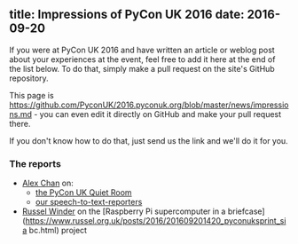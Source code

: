 title: Impressions of PyCon UK 2016
date: 2016-09-20
---
If you were at PyCon UK 2016 and have written an article or weblog post about
your experiences at the event, feel free to add it here at the end of the list
below. To do that, simply make a pull request on the site's GitHub repository.

This page is
<https://github.com/PyconUK/2016.pyconuk.org/blob/master/news/impressions.md> -
you can even edit it directly on GitHub and make your pull request there.

If you don't know how to do that, just send us the link and we'll do it for you.

### The reports

* [Alex Chan](http://alexwlchan.net) on:
  * [the PyCon UK Quiet Room](http://alexwlchan.net/2016/09/silence-is-golden/)
  * [our
    speech-to-text-reporters](http://alexwlchan.net/2016/09/speech-to-text/)
* [Russel Winder](https://www.russel.org.uk) on the [Raspberry Pi supercomputer
  in a
  briefcase](https://www.russel.org.uk/posts/2016/201609201420_pyconuksprint_sia
  bc.html) project
